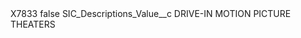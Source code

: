 <?xml version="1.0" encoding="UTF-8"?>
<CustomMetadata xmlns="http://soap.sforce.com/2006/04/metadata" xmlns:xsi="http://www.w3.org/2001/XMLSchema-instance" xmlns:xsd="http://www.w3.org/2001/XMLSchema">
    <label>X7833</label>
    <protected>false</protected>
    <values>
        <field>SIC_Descriptions_Value__c</field>
        <value xsi:type="xsd:string">DRIVE-IN MOTION PICTURE THEATERS</value>
    </values>
</CustomMetadata>
